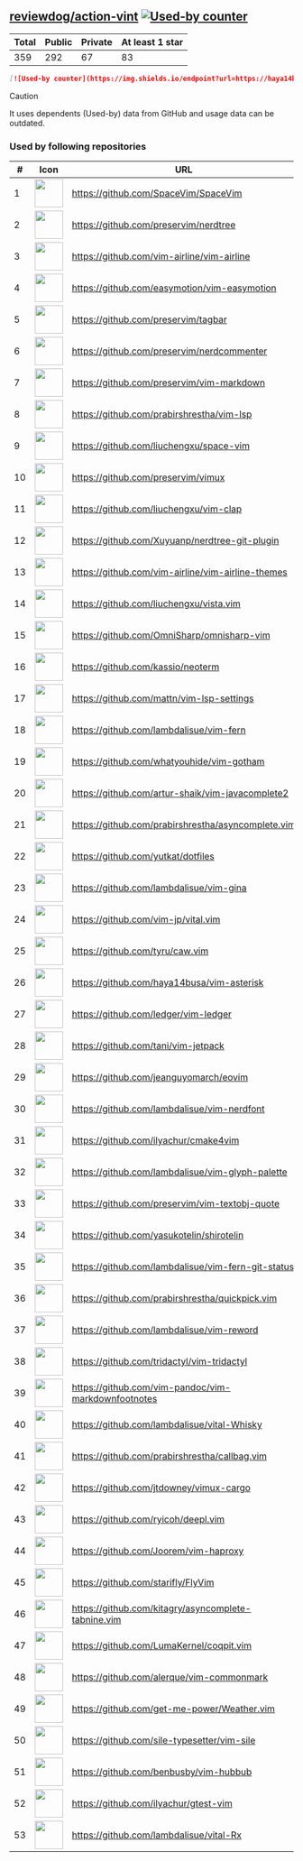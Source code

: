 





## [reviewdog/action-vint](https://github.com/reviewdog/action-vint) [![Used-by counter](https://img.shields.io/endpoint?url=https://haya14busa.github.io/github-used-by/data/reviewdog/action-vint/shieldsio.json)](https://github.com/haya14busa/github-used-by/tree/main/repo/reviewdog/action-vint)

| Total | Public | Private | At least 1 star
| ----- | ------ | ------- | ---------------
| 359 | 292 | 67 | 83 |

```md
[![Used-by counter](https://img.shields.io/endpoint?url=https://haya14busa.github.io/github-used-by/data/reviewdog/action-vint/shieldsio.json)](https://github.com/haya14busa/github-used-by/tree/main/repo/reviewdog/action-vint)
```

> [!CAUTION]
> It uses dependents (Used-by) data from GitHub and usage data can be outdated.

### Used by following repositories

| # | Icon | URL | Stars |
| -- | -- | -- | -- | 
|1|<img src="https://github.com/SpaceVim.png" width=50 height=50>|https://github.com/SpaceVim/SpaceVim|20165|
|2|<img src="https://github.com/preservim.png" width=50 height=50>|https://github.com/preservim/nerdtree|19424|
|3|<img src="https://github.com/vim-airline.png" width=50 height=50>|https://github.com/vim-airline/vim-airline|17694|
|4|<img src="https://github.com/easymotion.png" width=50 height=50>|https://github.com/easymotion/vim-easymotion|7402|
|5|<img src="https://github.com/preservim.png" width=50 height=50>|https://github.com/preservim/tagbar|6093|
|6|<img src="https://github.com/preservim.png" width=50 height=50>|https://github.com/preservim/nerdcommenter|4950|
|7|<img src="https://github.com/preservim.png" width=50 height=50>|https://github.com/preservim/vim-markdown|4645|
|8|<img src="https://github.com/prabirshrestha.png" width=50 height=50>|https://github.com/prabirshrestha/vim-lsp|3063|
|9|<img src="https://github.com/liuchengxu.png" width=50 height=50>|https://github.com/liuchengxu/space-vim|2852|
|10|<img src="https://github.com/preservim.png" width=50 height=50>|https://github.com/preservim/vimux|2189|
|11|<img src="https://github.com/liuchengxu.png" width=50 height=50>|https://github.com/liuchengxu/vim-clap|2088|
|12|<img src="https://github.com/Xuyuanp.png" width=50 height=50>|https://github.com/Xuyuanp/nerdtree-git-plugin|2083|
|13|<img src="https://github.com/vim-airline.png" width=50 height=50>|https://github.com/vim-airline/vim-airline-themes|2036|
|14|<img src="https://github.com/liuchengxu.png" width=50 height=50>|https://github.com/liuchengxu/vista.vim|1878|
|15|<img src="https://github.com/OmniSharp.png" width=50 height=50>|https://github.com/OmniSharp/omnisharp-vim|1677|
|16|<img src="https://github.com/kassio.png" width=50 height=50>|https://github.com/kassio/neoterm|1296|
|17|<img src="https://github.com/mattn.png" width=50 height=50>|https://github.com/mattn/vim-lsp-settings|1267|
|18|<img src="https://github.com/lambdalisue.png" width=50 height=50>|https://github.com/lambdalisue/vim-fern|1255|
|19|<img src="https://github.com/whatyouhide.png" width=50 height=50>|https://github.com/whatyouhide/vim-gotham|1233|
|20|<img src="https://github.com/artur-shaik.png" width=50 height=50>|https://github.com/artur-shaik/vim-javacomplete2|975|
|21|<img src="https://github.com/prabirshrestha.png" width=50 height=50>|https://github.com/prabirshrestha/asyncomplete.vim|912|
|22|<img src="https://github.com/yutkat.png" width=50 height=50>|https://github.com/yutkat/dotfiles|718|
|23|<img src="https://github.com/lambdalisue.png" width=50 height=50>|https://github.com/lambdalisue/vim-gina|690|
|24|<img src="https://github.com/vim-jp.png" width=50 height=50>|https://github.com/vim-jp/vital.vim|570|
|25|<img src="https://github.com/tyru.png" width=50 height=50>|https://github.com/tyru/caw.vim|377|
|26|<img src="https://github.com/haya14busa.png" width=50 height=50>|https://github.com/haya14busa/vim-asterisk|374|
|27|<img src="https://github.com/ledger.png" width=50 height=50>|https://github.com/ledger/vim-ledger|366|
|28|<img src="https://github.com/tani.png" width=50 height=50>|https://github.com/tani/vim-jetpack|313|
|29|<img src="https://github.com/jeanguyomarch.png" width=50 height=50>|https://github.com/jeanguyomarch/eovim|192|
|30|<img src="https://github.com/lambdalisue.png" width=50 height=50>|https://github.com/lambdalisue/vim-nerdfont|143|
|31|<img src="https://github.com/ilyachur.png" width=50 height=50>|https://github.com/ilyachur/cmake4vim|126|
|32|<img src="https://github.com/lambdalisue.png" width=50 height=50>|https://github.com/lambdalisue/vim-glyph-palette|126|
|33|<img src="https://github.com/preservim.png" width=50 height=50>|https://github.com/preservim/vim-textobj-quote|120|
|34|<img src="https://github.com/yasukotelin.png" width=50 height=50>|https://github.com/yasukotelin/shirotelin|91|
|35|<img src="https://github.com/lambdalisue.png" width=50 height=50>|https://github.com/lambdalisue/vim-fern-git-status|86|
|36|<img src="https://github.com/prabirshrestha.png" width=50 height=50>|https://github.com/prabirshrestha/quickpick.vim|77|
|37|<img src="https://github.com/lambdalisue.png" width=50 height=50>|https://github.com/lambdalisue/vim-reword|44|
|38|<img src="https://github.com/tridactyl.png" width=50 height=50>|https://github.com/tridactyl/vim-tridactyl|32|
|39|<img src="https://github.com/vim-pandoc.png" width=50 height=50>|https://github.com/vim-pandoc/vim-markdownfootnotes|31|
|40|<img src="https://github.com/lambdalisue.png" width=50 height=50>|https://github.com/lambdalisue/vital-Whisky|27|
|41|<img src="https://github.com/prabirshrestha.png" width=50 height=50>|https://github.com/prabirshrestha/callbag.vim|26|
|42|<img src="https://github.com/jtdowney.png" width=50 height=50>|https://github.com/jtdowney/vimux-cargo|24|
|43|<img src="https://github.com/ryicoh.png" width=50 height=50>|https://github.com/ryicoh/deepl.vim|22|
|44|<img src="https://github.com/Joorem.png" width=50 height=50>|https://github.com/Joorem/vim-haproxy|20|
|45|<img src="https://github.com/starifly.png" width=50 height=50>|https://github.com/starifly/FlyVim|17|
|46|<img src="https://github.com/kitagry.png" width=50 height=50>|https://github.com/kitagry/asyncomplete-tabnine.vim|13|
|47|<img src="https://github.com/LumaKernel.png" width=50 height=50>|https://github.com/LumaKernel/coqpit.vim|10|
|48|<img src="https://github.com/alerque.png" width=50 height=50>|https://github.com/alerque/vim-commonmark|9|
|49|<img src="https://github.com/get-me-power.png" width=50 height=50>|https://github.com/get-me-power/Weather.vim|8|
|50|<img src="https://github.com/sile-typesetter.png" width=50 height=50>|https://github.com/sile-typesetter/vim-sile|8|
|51|<img src="https://github.com/benbusby.png" width=50 height=50>|https://github.com/benbusby/vim-hubbub|6|
|52|<img src="https://github.com/ilyachur.png" width=50 height=50>|https://github.com/ilyachur/gtest-vim|5|
|53|<img src="https://github.com/lambdalisue.png" width=50 height=50>|https://github.com/lambdalisue/vital-Rx|5|
